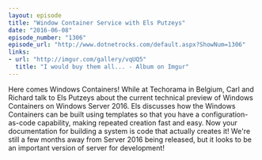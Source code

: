 ```yaml
---
layout: episode
title: "Window Container Service with Els Putzeys"
date: "2016-06-08"
episode_number: "1306"
episode_url: "http://www.dotnetrocks.com/default.aspx?ShowNum=1306"
links:
- url: "http://imgur.com/gallery/vqUQ5"
  title: "I would buy them all... - Album on Imgur"
---
```


Here comes Windows Containers! While at Techorama in Belgium, Carl and Richard talk to Els Putzeys about the current technical preview of Windows Containers on Windows Server 2016. Els discusses how the Windows Containers can be built using templates so that you have a configuration-as-code capability, making repeated creation fast and easy. Now your documentation for building a system is code that actually creates it! We're still a few months away from Server 2016 being released, but it looks to be an important version of server for development!
